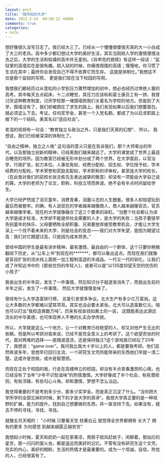 ```yaml
---
layout: post
title: "我所知的大学"
date: 2012-2-14  00:50:12 +0800
comments: true
categories:
- note
---
```


想好像很久没写日志了。我已经大三了。已经从一个懵懂很傻很天真的大一小白成了大三的老兵。高中多少都幻想过大学的美好生活，其实当刚刚入学的激情慢慢淡去之后，大学的生活和枯燥的高中并无差别。《肖申克的救赎》有这样一段话：“监狱里的高墙实在是很有趣。刚入狱的时候，你痛恨周围的高墙；慢慢地，你习惯了生活在其中；最终你会发现自己不得不依靠它而生存。 这就是体制化。”我想这不仅是那个监狱的写照， 更是我们现在当下校园的写照。

我想我们都经历过从宽松的小学到压力骤然增加的初中，想必也经历过惨绝人寰的高考。其中每天五点起床，十二点睡觉，其压力应该和和富士康员工有一拼。我曾讨厌这种教育制度，讨厌学校那一堵围墙把我们关着名为学校的地方。但是到了大学，围墙没有了，我们却被困在了求生的路上。我们发现如果以后我们想要面包，就必须这么下去。考证，任何奖学金，甚至一个入党名额。都成了为以后求职路上做下的一个砝码。美其名曰“适应社会”。

老湿的视频有一句话：“教育独立与政治之外，只是我们天真的幻想”、 所以， 我想说，我们已经被深深的体制化了。

“自由之精神，独立之人格” 这句话的意义只是在告诉我们，那个大师辈出的年代，以及那独立创新的精神，已经离我们越来越远了。大学的课堂成了世界上最适合睡觉的场所。因为教室已经被无形中划分成了两个世界。在大学面前，以官治学，行政扩张，权力本位。人事任免权、经费分配权、招生权、学位授予权，学术经费的分配权，学术荣誉和奖励支配权，学术职称的评审权，甚至连大学的校长，（在此我对我们的前校长张文栋先生表达诚挚的敬意）却没有一项能由大学自己说的算。大学的老师为了论文，职称，科技立项而奔波。绝不会有半点时间留给学生。

大学已经俨然成了消灭童年，消费青春，消磨斗志的人生圈套。很多人却指望玩到最后而被套牢。的确，有人说现在的学者越来越像商人，商人越来越像官员，官员越来越像学者。现在的大学就像融合了这三个要素的染缸。“当整个社会都认为读大学是成才标准，大学却不能提供社会需要的人才，是大学的失败；当孩子要提早告别童年的快乐、父母要牺牲全部积蓄、兄弟要放弃接受教育机会，才能让大学生读上一个找不着未来的大学，则是社会的变态——我们对大学失望，是因为期望过高：我们对它期望过高，只是因为成本昂贵。”

曾经中国的学生是最有进步精神，最有激情，最自由的一个群体，这个只要你稍微翻阅下历史，从“公车上书”到现在的*******，都可以看出这点。而现在我们就像是盲目扩张的流水线上面统一加工粗制滥造的半成品。一代又一代的驯化，让我们成了许知远书中的《那些忧伤的年轻人》，或者可以是“以135度仰望天空的忧伤的小孩子”

我爸出生的半年前，发生了一件事情，然后知识分子就逐渐消失了，而我出生前的半年之前，发生了一件事情， 然后大学就慢慢变味了。

曾经有什么大学造富排行榜， 总是引发很多争议。北大生产有多少亿万富翁。这让大多数的大学都难以望其项背。其实也没必要太紧张。北大可以造富数亿元。咱也可以打出“我校造粪数万吨”。历来有视金钱如粪土的一说， 这既能表达出源远流长的中华美德，也可体现养人不倦的扎实办学传统。

所以，大学就是这么一个地方，让一个对教育已经绝望的人，却又对他产生无比的依赖。但是所以考研对我来说，已经不是完全意义上的考研了。这个欲望贲张的时代，面对两难的选择——是随波逐流，还是保持独立?这个游戏我已经玩了20年了，我想说：“game over”。我问我比我大十岁以上的人，都是要我考研。他们显然奔波多年，思想早已回归主流、一个研究生文凭所能带来的东西他们早就一清二楚。这或许是世故。或许是智慧把。

而现在正处于校园的我，行走在高楼林立的校园，却没有半点青春激昂的心境，也已经没有了当年“少年不识愁滋味”的热情激情。大学好像成了半个社会，有些潜规则，有些浮躁，有些勾心斗角。却和激情，梦想不怎么沾边。

我觉得重要的不是考到多少分，那多少奖学金。而是真正沉淀了什么。“当你把大学所学的全部忘掉的时候，剩下的才是大学的真谛”。我想大学真正要的是一种视野的扩展，能力的提升。找到自己想要做的东西，并一直坚持下去。如果没有，就去不停的寻找，寻找，寻找。

就像五月天唱的：
 "小时候 只要看天空 枕著白云 就觉得全世界都拥有
  长大了 拥有的更多 为何感觉 到越来越匮乏越贫穷”

我想起小时候，夏天和奶奶一起在家乘凉，用扇子扇风赶蚊子，闲聊着，那灿烂的星空，那一闪闪的萤火虫，都是遥远而美好的记忆。不管有没有研究生这个文凭，充实的内心，美好的期盼，生活的热情才是最重要的。成为一个坦诚，自信，热忱的人，已经很富有了。
